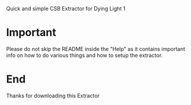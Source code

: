 Quick and simple CSB Extractor for Dying Light 1

# Important
Please do not skip the README inside the "Help" as
it contains important info on how to do various
things and how to setup the extractor. 


# End
Thanks for downloading this Extractor

